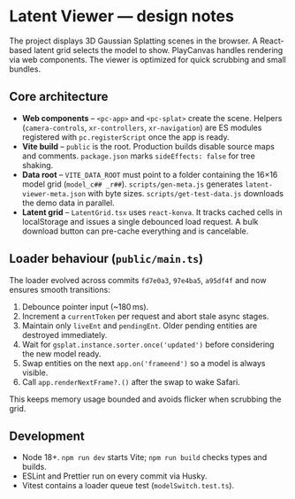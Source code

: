 # Latent Viewer — design notes

The project displays 3D Gaussian Splatting scenes in the browser. A React-based
latent grid selects the model to show. PlayCanvas handles rendering via web
components. The viewer is optimized for quick scrubbing and small bundles.

## Core architecture

- **Web components** – `<pc-app>` and `<pc-splat>` create the scene. Helpers
  (`camera-controls`, `xr-controllers`, `xr-navigation`) are ES modules
  registered with `pc.registerScript` once the app is ready.
- **Vite build** – `public` is the root. Production builds disable source maps
  and comments. `package.json` marks `sideEffects: false` for tree shaking.
- **Data root** – `VITE_DATA_ROOT` must point to a folder containing the 16×16
  model grid (`model_c## _r##`). `scripts/gen-meta.js` generates
  `latent-viewer-meta.json` with byte sizes. `scripts/get-test-data.js` downloads
  the demo data in parallel.
- **Latent grid** – `LatentGrid.tsx` uses `react-konva`. It tracks cached cells
  in localStorage and issues a single debounced load request. A bulk download
  button can pre-cache everything and is cancelable.

## Loader behaviour (`public/main.ts`)

The loader evolved across commits `fd7e0a3`, `97e4ba5`, `a95df4f` and now
ensures smooth transitions:

1. Debounce pointer input (~180 ms).
2. Increment a `currentToken` per request and abort stale async stages.
3. Maintain only `liveEnt` and `pendingEnt`. Older pending entities are
   destroyed immediately.
4. Wait for `gsplat.instance.sorter.once('updated')` before considering the new
   model ready.
5. Swap entities on the next `app.on('frameend')` so a model is always visible.
6. Call `app.renderNextFrame?.()` after the swap to wake Safari.

This keeps memory usage bounded and avoids flicker when scrubbing the grid.

## Development

- Node 18+. `npm run dev` starts Vite; `npm run build` checks types and builds.
- ESLint and Prettier run on every commit via Husky.
- Vitest contains a loader queue test (`modelSwitch.test.ts`).
